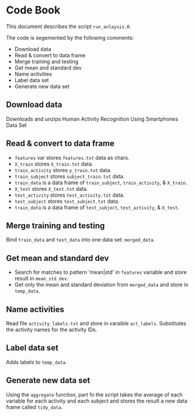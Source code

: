 # Code Book

This document describes the script `run_anlaysis.R`.

The code is segemented by the following comments:

- Download data
- Read & convert to data frame
- Merge training and testing
- Get mean and standard dev
- Name activities
- Label data set
- Generate new data set

## Download data

Downloads and unzips Human Activity Recognition Using Smartphones Data Set 

## Read & convert to data frame

- `features` var stores `features.txt` data as chars. 
- `X_train` stores `X_train.txt` data.
- `train_activity` stores `y_train.txt` data.
- `train_subject` stores `subject_train.txt` data.
- `train_data` is a data frame of `train_subject`, `train_activity`, & `X_train`. 
- `X_test` stores `X_test.txt` data.
- `test_activity` stores `test_activity.txt` data.
- `test_subject` stores `test_subject.txt` data.
- `train_data` is a data frame of `test_subject`, `test_activity`, & `X_test`. 

## Merge training and testing

Bind `train_data` and `test_data` into one data set: `merged_data`.

## Get mean and standard dev

 - Search for matches to pattern 'mean|std' in `features` variable and store result in `mean_std_dev`.
 - Get only the mean and standard deviation from `merged_data` and store in `temp_data`.

## Name activities

Read file `activity_labels.txt` and store in varaible `act_labels`. Substitutes the activity names for the activity IDs.

## Label data set

Adds labels to `temp_data`.

## Generate new data set

Using the `aggregate` function, part fo the script takes the average of each variable for each activity and each subject and stores the result a new data frame called `tidy_data`. 
